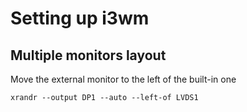 # Setting up i3wm

## Multiple monitors layout

Move the external monitor to the left of the built-in one

```
xrandr --output DP1 --auto --left-of LVDS1
```
